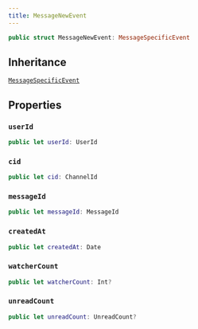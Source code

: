 ```yaml
---
title: MessageNewEvent
---
```


``` swift
public struct MessageNewEvent: MessageSpecificEvent 
```

## Inheritance

[`MessageSpecificEvent`](message-specific-event)

## Properties

### `userId`

``` swift
public let userId: UserId
```

### `cid`

``` swift
public let cid: ChannelId
```

### `messageId`

``` swift
public let messageId: MessageId
```

### `createdAt`

``` swift
public let createdAt: Date
```

### `watcherCount`

``` swift
public let watcherCount: Int?
```

### `unreadCount`

``` swift
public let unreadCount: UnreadCount?
```
